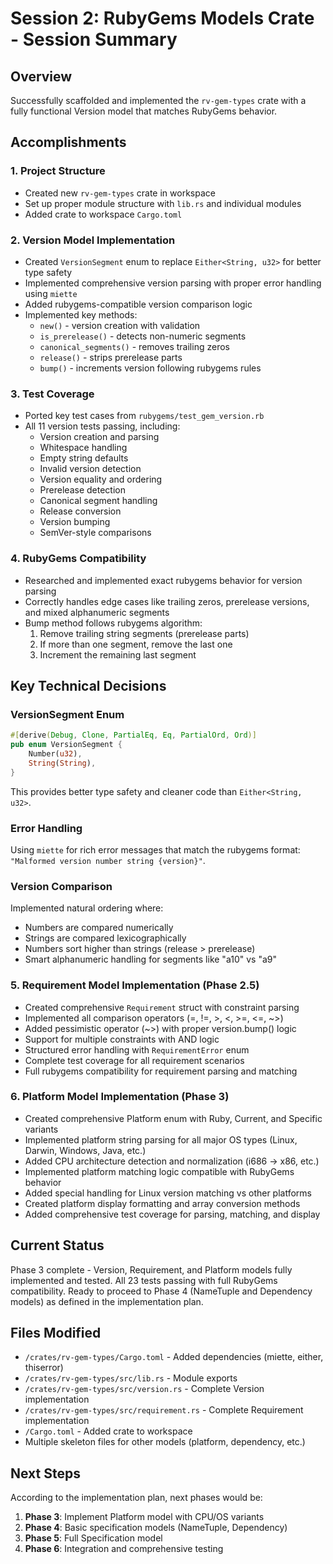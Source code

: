 # Session 2: RubyGems Models Crate - Session Summary

## Overview
Successfully scaffolded and implemented the `rv-gem-types` crate with a fully functional Version model that matches RubyGems behavior.

## Accomplishments

### 1. Project Structure
- Created new `rv-gem-types` crate in workspace
- Set up proper module structure with `lib.rs` and individual modules
- Added crate to workspace `Cargo.toml`

### 2. Version Model Implementation
- Created `VersionSegment` enum to replace `Either<String, u32>` for better type safety
- Implemented comprehensive version parsing with proper error handling using `miette`
- Added rubygems-compatible version comparison logic
- Implemented key methods:
  - `new()` - version creation with validation
  - `is_prerelease()` - detects non-numeric segments
  - `canonical_segments()` - removes trailing zeros
  - `release()` - strips prerelease parts
  - `bump()` - increments version following rubygems rules

### 3. Test Coverage
- Ported key test cases from `rubygems/test_gem_version.rb`
- All 11 version tests passing, including:
  - Version creation and parsing
  - Whitespace handling
  - Empty string defaults
  - Invalid version detection
  - Version equality and ordering
  - Prerelease detection
  - Canonical segment handling
  - Release conversion
  - Version bumping
  - SemVer-style comparisons

### 4. RubyGems Compatibility
- Researched and implemented exact rubygems behavior for version parsing
- Correctly handles edge cases like trailing zeros, prerelease versions, and mixed alphanumeric segments
- Bump method follows rubygems algorithm:
  1. Remove trailing string segments (prerelease parts)
  2. If more than one segment, remove the last one
  3. Increment the remaining last segment

## Key Technical Decisions

### VersionSegment Enum
```rust
#[derive(Debug, Clone, PartialEq, Eq, PartialOrd, Ord)]
pub enum VersionSegment {
    Number(u32),
    String(String),
}
```

This provides better type safety and cleaner code than `Either<String, u32>`.

### Error Handling
Using `miette` for rich error messages that match the rubygems format: `"Malformed version number string {version}"`.

### Version Comparison
Implemented natural ordering where:
- Numbers are compared numerically
- Strings are compared lexicographically
- Numbers sort higher than strings (release > prerelease)
- Smart alphanumeric handling for segments like "a10" vs "a9"

### 5. Requirement Model Implementation (Phase 2.5)
- Created comprehensive `Requirement` struct with constraint parsing
- Implemented all comparison operators (=, !=, >, <, >=, <=, ~>)
- Added pessimistic operator (~>) with proper version.bump() logic
- Support for multiple constraints with AND logic
- Structured error handling with `RequirementError` enum
- Complete test coverage for all requirement scenarios
- Full rubygems compatibility for requirement parsing and matching

### 6. Platform Model Implementation (Phase 3)
- Created comprehensive Platform enum with Ruby, Current, and Specific variants
- Implemented platform string parsing for all major OS types (Linux, Darwin, Windows, Java, etc.)
- Added CPU architecture detection and normalization (i686 -> x86, etc.)
- Implemented platform matching logic compatible with RubyGems behavior
- Added special handling for Linux version matching vs other platforms
- Created platform display formatting and array conversion methods
- Added comprehensive test coverage for parsing, matching, and display

## Current Status
Phase 3 complete - Version, Requirement, and Platform models fully implemented and tested. All 23 tests passing with full RubyGems compatibility. Ready to proceed to Phase 4 (NameTuple and Dependency models) as defined in the implementation plan.

## Files Modified
- `/crates/rv-gem-types/Cargo.toml` - Added dependencies (miette, either, thiserror)
- `/crates/rv-gem-types/src/lib.rs` - Module exports
- `/crates/rv-gem-types/src/version.rs` - Complete Version implementation
- `/crates/rv-gem-types/src/requirement.rs` - Complete Requirement implementation
- `/Cargo.toml` - Added crate to workspace
- Multiple skeleton files for other models (platform, dependency, etc.)

## Next Steps
According to the implementation plan, next phases would be:
1. **Phase 3**: Implement Platform model with CPU/OS variants
2. **Phase 4**: Basic specification models (NameTuple, Dependency)
3. **Phase 5**: Full Specification model
4. **Phase 6**: Integration and comprehensive testing